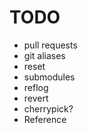 # TODO

* pull requests
* git aliases
* reset
* submodules
* reflog
* revert
* cherrypick?
* Reference
